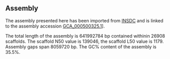**Assembly**
--------

The assembly presented here has been imported from [INSDC](http://www.insdc.org) and is linked to the assembly accession [GCA\_000500325.1](http://www.ebi.ac.uk/ena/data/view/GCA_000500325.1)].

The total length of the assembly is 641992784 bp contained withinin 26908 scaffolds.
The scaffold N50 value is 139046, the scaffold L50 value is 1179.
Assembly gaps span 8059720 bp. The GC% content of the assembly is 35.5%.
